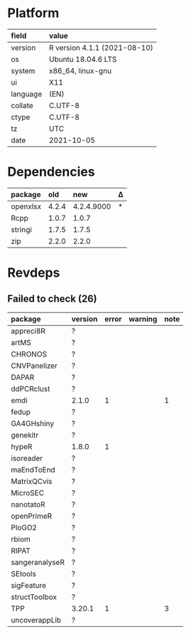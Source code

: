 # Platform

|field    |value                        |
|:--------|:----------------------------|
|version  |R version 4.1.1 (2021-08-10) |
|os       |Ubuntu 18.04.6 LTS           |
|system   |x86_64, linux-gnu            |
|ui       |X11                          |
|language |(EN)                         |
|collate  |C.UTF-8                      |
|ctype    |C.UTF-8                      |
|tz       |UTC                          |
|date     |2021-10-05                   |

# Dependencies

|package  |old   |new        |Δ  |
|:--------|:-----|:----------|:--|
|openxlsx |4.2.4 |4.2.4.9000 |*  |
|Rcpp     |1.0.7 |1.0.7      |   |
|stringi  |1.7.5 |1.7.5      |   |
|zip      |2.2.0 |2.2.0      |   |

# Revdeps

## Failed to check (26)

|package        |version |error |warning |note |
|:--------------|:-------|:-----|:-------|:----|
|appreci8R      |?       |      |        |     |
|artMS          |?       |      |        |     |
|CHRONOS        |?       |      |        |     |
|CNVPanelizer   |?       |      |        |     |
|DAPAR          |?       |      |        |     |
|ddPCRclust     |?       |      |        |     |
|emdi           |2.1.0   |1     |        |1    |
|fedup          |?       |      |        |     |
|GA4GHshiny     |?       |      |        |     |
|genekitr       |?       |      |        |     |
|hypeR          |1.8.0   |1     |        |     |
|isoreader      |?       |      |        |     |
|maEndToEnd     |?       |      |        |     |
|MatrixQCvis    |?       |      |        |     |
|MicroSEC       |?       |      |        |     |
|nanotatoR      |?       |      |        |     |
|openPrimeR     |?       |      |        |     |
|PloGO2         |?       |      |        |     |
|rbiom          |?       |      |        |     |
|RIPAT          |?       |      |        |     |
|sangeranalyseR |?       |      |        |     |
|SEtools        |?       |      |        |     |
|sigFeature     |?       |      |        |     |
|structToolbox  |?       |      |        |     |
|TPP            |3.20.1  |1     |        |3    |
|uncoverappLib  |?       |      |        |     |


